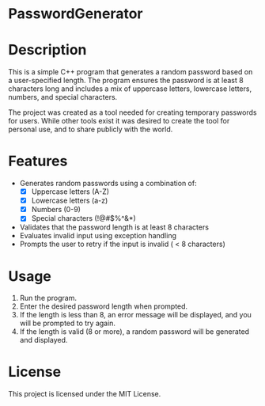 PasswordGenerator
===============

# Description

This is a simple C++ program that generates a random password based on a user-specified length.
The program ensures the password is at least 8 characters long and includes a mix of uppercase letters, lowercase letters, numbers, and special characters.

The project was created as a tool needed for creating temporary passwords for users.
While other tools exist it was desired to create the tool for personal use, and to share publicly with the world.

# Features

- Generates random passwords using a combination of:
    - [x] Uppercase letters (A-Z)
    - [x] Lowercase letters (a-z)
    - [x] Numbers (0-9)
    - [x] Special characters (!@#$%^&\*)
- Validates that the password length is at least 8 characters
- Evaluates invalid input using exception handling
- Prompts the user to retry if the input is invalid ( < 8 characters)

# Usage
1. Run the program.
2. Enter the desired password length when prompted.
3. If the length is less than 8, an error message will be displayed, and you will be prompted to try again.
4. If the length is valid (8 or more), a random password will be generated and displayed.

# License
This project is licensed under the MIT License.

